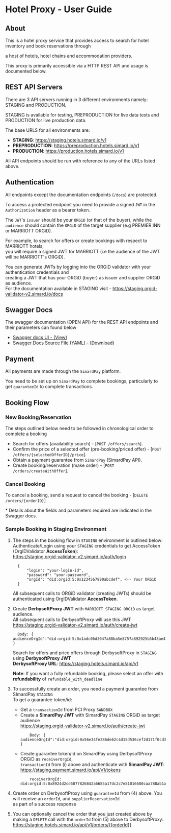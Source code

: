 # Hotel Proxy - User Guide

## About

This is a hotel proxy service that provides access to search for hotel inventory and book reservations through

a host of hotels, hotel chains and accommodation providers.

This proxy is primarily accessible via a HTTP REST API and usage is documented below.

## REST API Servers

There are 3 API servers running in 3 different environments namely: STAGING and PRODUCTION.

STAGING is available for testing, PREPRODUCTION for live data tests and PRODUCTION for live production data.

The base URLS for all environments are:

- **STAGING**: <https://staging.hotels.simard.io/v1>
- **PREPRODUCTION**: <https://preproduction.hotels.simard.io/v1>
- **PRODUCTION**: <https://production.hotels.simard.io/v1>

All API endpoints should be run with reference to any of the URLs listed above.

## Authentication

All endpoints except the documentation endpoints (`/docs`) are protected.

To access a protected endpoint you need to provide a signed `JWT` in the `Authorization` header
as a bearer token.

The `JWT`'s `issuer` should be your `ORGiD` (or that of the buyer),
while the `audience` should contain the `ORGiD` of the target supplier (e.g PREMIER INN or MARRIOTT ORGiD).

For example, to search for offers or create bookings with respect to MARRIOTT hotels,  
you will require a signed JWT for MARRIOTT (i.e the audience of the JWT will be MARRIOTT's ORGiD).

You can generate JWTs by logging into the ORGiD validator with your authentication credentials and  
creating a JWT that has your ORGiD (buyer) as issuer and supplier ORGiD as audience.  
For the documentation available in STAGING visit - <https://staging.orgid-validator-v2.simard.io/docs>

## Swagger Docs

The swagger documentation (OPEN API) for the REST API endpoints and their parameters can found below

- [Swagger docs UI - (View)](./swagger)
- [Swagger Docs Source File (YAML) - (Download)](./yaml)

## Payment

All payments are made through the `SimardPay` platform.

You need to be set up on `SimardPay` to complete bookings, particularly to get `guaranteeId` to complete transactions.

## Booking Flow

### New Booking/Reservation

The steps outlined below need to be followed in chronological order to complete a booking

- Search for offers (availability search) - [`POST /offers/search`].
- Confirm the price of a selected offer (pre-booking/priced offer) - [`POST /offers/{selectedOfferID}/price`].
- Obtain a payment guarantee from `SimardPay` (SimardPay API).
- Create booking/reservation (make order) - [`POST /orders/createWithOffer`].

### Cancel Booking

To cancel a booking, send a request to cancel the booking - [`DELETE /orders/{orderID}`]

\* Details about the fields and parameters required are indicated in the Swagger docs.

### Sample Booking in Staging Environment

1.  The steps in the booking flow in `STAGING` environment is outlined below:  
    Authenticate/Login using your `STAGING` credentials to get AccessToken (OrgIDValidator **AccessToken**):  
    <https://staging.orgid-validator-v2.simard.io/auth/login>

    ```
      {
          "login": "your-login-id",
          "password": "your-password",
          "orgId": "did:orgid:5:0x1234567890abcdef", <-- Your ORGiD
      }
    ```

    All subsequent calls to ORGiD validator (creating JWTs) should be authenticated using OrgIDValidator **AccessToken**.

1.  Create **DerbysoftProxy JWT** with `MARRIOTT STAGING ORGiD` as target audience.  
    All subsequent calls to DerbysoftProxy will use this JWT  
    <https://staging.orgid-validator-v2.simard.io/auth/create-jwt>

    ```
      Body: { audienceOrgId":"did:orgid:5:0x1adc06d3047a88ba5e8757a892925b5b48ae4a92036ab83d8f19e44bcb51232b" }
    ```

    Search for offers and price offers through DerbysoftProxy in `STAGING` using **DerbysoftProxy JWT**  
    **DerbysoftProxy URL**: <https://staging.hotels.simard.io/api/v1>

    **Note**: If you want a fully refundable booking, please select an offer with **refundability** of `refundable_with_deadline`

1.  To successfully create an order, you need a payment guarantee from SImardPay `STAGING`  
    To get a guarantee token/id:

    - Get a `transactionId` from PCI Proxy `SANDBOX`
    - Create a **SimardPay JWT** with SimardPay `STAGING` ORGiD as target audience  
      <https://staging.orgid-validator-v2.simard.io/auth/create-jwt>
      ```
          Body: { audienceOrgId":"did:orgid:0x56e34fe286de62c4d15d536cef2d171f0cd380e38d77d33fd4a4f0c1257b5f9f" }
      ```
    - Create guarantee token/id on SimardPay using DerbysoftProxy ORGiD as `receiverOrgId`,  
      `transactionId` from (i) above and authenticate with **SimardPay JWT**:  
      <https://staging.payment.simard.io/api/v1/tokens>
      ```
          receiverOrgId: did:orgid:5:0x8924d2cd6877826842a6685a17dc2c7e81016680caa788ab1acf7aa7868da8b8
      ```

1.  Create order on DerbysoftProxy using `guaranteeId` from (4) above. You will receive an `orderId`, and `supplierReservationId`  
    as part of a success response

1.  You can optionally cancel the order that you just created above by making a `DELETE` call with the `orderId` from (5) above to DerbysoftProxy:  
    <https://staging.hotels.simard.io/api/v1/orders/{{orderId}}>

